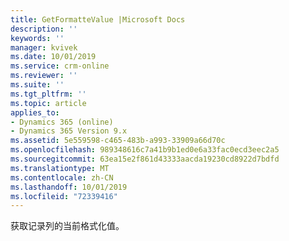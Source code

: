 ```yaml
---
title: GetFormatteValue |Microsoft Docs
description: ''
keywords: ''
manager: kvivek
ms.date: 10/01/2019
ms.service: crm-online
ms.reviewer: ''
ms.suite: ''
ms.tgt_pltfrm: ''
ms.topic: article
applies_to:
- Dynamics 365 (online)
- Dynamics 365 Version 9.x
ms.assetid: 5e559598-c465-483b-a993-33909a66d70c
ms.openlocfilehash: 989348616c7a41b9b1ed0e6a33fac0ecd3eec2a5
ms.sourcegitcommit: 63ea15e2f861d43333aacda19230cd8922d7bdfd
ms.translationtype: MT
ms.contentlocale: zh-CN
ms.lasthandoff: 10/01/2019
ms.locfileid: "72339416"
---
```

获取记录列的当前格式化值。

